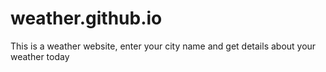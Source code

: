 # weather.github.io
This is a weather website, enter your city name and get details about your weather today
